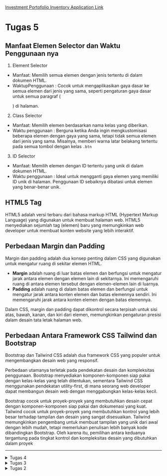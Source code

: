[Investment Portofolio Inventory Application Link](https://investment-portofolio-inventory.adaptable.app)

<h1>Tugas 5</h1>

## Manfaat Elemen Selector dan Waktu Penggunaan nya
1. Element Selector
+ Manfaat: Memilih semua elemen dengan jenis tertentu di dalam dokumen HTML.
+ WaktupPenggunaan : Cocok untuk mengaplikasikan gaya dasar ke semua elemen dari jenis yang sama, seperti pengaturan gaya dasar untuk semua paragraf (<p>) di halaman.

2. Class Selector
+ Manfaat: Memilih elemen berdasarkan nama kelas yang diberikan.
+ Waktu penggunaan : Berguna ketika Anda ingin mengkustomisasi beberapa elemen dengan gaya yang sama, tetapi tidak semua elemen dari jenis yang sama. Misalnya, memberi warna latar belakang tertentu pada semua tombol dengan kelas `.btn`

3. ID Selector
+ Manfaat: Memilih elemen dengan ID tertentu yang unik di dalam dokumen HTML.
+ Waktu penggunaan : Ideal untuk mengganti gaya elemen yang memiliki ID unik di halaman. Penggunaan ID sebaiknya dibatasi untuk elemen yang benar-benar unik.

## HTML5 Tag
HTML5 adalah versi terbaru dari bahasa markup HTML (Hypertext Markup Language) yang digunakan untuk membuat halaman web. HTML5 menyediakan sejumlah tag (elemen) baru yang memungkinkan web developer untuk membuat konten website yang lebih interaktif.

## Perbedaan Margin dan Padding
Margin dan padding adalah dua konsep penting dalam CSS yang digunakan untuk mengatur ruang di sekitar elemen HTML. 
+ **Margin** adalah ruang di luar batas elemen dan berfungsi untuk mengatur jarak antara elemen dengan elemen lain di sekitarnya. Ini memengaruhi ruang di antara elemen tersebut dengan elemen-elemen lain di luarnya. 
+ **Padding** adalah ruang di dalam batas elemen dan berfungsi untuk mengatur jarak antara konten elemen dan batas elemennya sendiri. Ini memengaruhi jarak antara konten elemen dengan batas elemennya. 

Dalam CSS, margin dan padding dapat dikontrol secara terpisah untuk sisi atas, bawah, kanan, dan kiri dari elemen, memungkinkan pengaturan presisi dalam desain tata letak halaman web.

## Perbedaan Antara Framework CSS Tailwind dan Bootstrap
Bootstrap dan Tailwind CSS adalah dua framework CSS yang populer untuk mengembangkan desain web yang responsif. 

Perbedaan utamanya terletak pada pendekatan desain dan kompleksitas penggunaan. Bootstrap menyediakan komponen-komponen siap pakai dengan kelas-kelas yang telah ditentukan, sementara Tailwind CSS menggunakan pendekatan utility-first, di mana seorang web developer dapat membangun desain web dengan menggabungkan kelas-kelas kecil.

Bootstrap cocok untuk proyek-proyek yang membutuhkan desain cepat dengan komponen-komponen siap pakai dan dokumenasi yang kuat. Tailwind cocok untuk proyek-proyek yang membutuhkan kontrol yang lebih besar terhadap tampilan dan desain yang sangat disesuaikan. Tailwind memungkinkan pengembang untuk membuat tampilan yang unik dari awal dengan lebih mudah, tetapi memerlukan penulisan lebih banyak kode dibandingkan Bootstrap. Oleh karena itu, pemilihan antara keduanya tergantung pada tingkat kontrol dan kompleksitas desain yang dibutuhkan dalam proyek 

-----

<details>
<summary>Tugas 4</summary>

# Langkah-langkah

## 1. Membuat Halaman Register
+ Menambahkan beberapa import pada file `views.py` yang ada pada direktori `main`
```
from django.shortcuts import redirect
from django.contrib.auth.forms import UserCreationForm
from django.contrib import messages  
```
+ Tambahkan fungsi `register` seperti dibawah ini
```
def register(request):
    form = UserCreationForm()

    if request.method == "POST":
        form = UserCreationForm(request.POST)
        if form.is_valid():
            form.save()
            messages.success(request, 'Your account has been successfully created!')
            return redirect('main:login')
    context = {'form':form}
    return render(request, 'register.html', context)
```
+ Buatlah file baru dengan nama `register.html` yang ada di dalam direktor `main/templates` dengan code dibawah ini
```
{% extends 'base.html' %}

{% block meta %}
    <title>Register</title>
{% endblock meta %}

{% block content %}  

<div class = "login">
    
    <h1>Register</h1>  

        <form method="POST" >  
            {% csrf_token %}  
            <table>  
                {{ form.as_table }}  
                <tr>  
                    <td></td>
                    <td><input type="submit" name="submit" value="Daftar"/></td>  
                </tr>  
            </table>  
        </form>

    {% if messages %}  
        <ul>   
            {% for message in messages %}  
                <li>{{ message }}</li>  
                {% endfor %}  
        </ul>   
    {% endif %}

</div>  

{% endblock content %}
```
## 2. Membuat Halaman Login
+ Menambahkan import `authenticate` dan `login` pada file `views.py` yang ada pada direktori `main`
```
from django.contrib.auth import authenticate, login 
```
+ Tambahkan fungsi `login_user` seperti dibawah ini
```
def login_user(request):
    if request.method == 'POST':
        username = request.POST.get('username')
        password = request.POST.get('password')
        user = authenticate(request, username=username, password=password)
        if user is not None:
            login(request, user)
            return redirect('main:show_main')
        else:
            messages.info(request, 'Sorry, incorrect username or password. Please try again.')
    context = {}
    return render(request, 'login.html', context)
```
+ Buatlah file baru dengan nama `login.html` yang ada di dalam direktor `main/templates` dengan code dibawah ini
```
{% extends 'base.html' %}

{% block meta %}
    <title>Login</title>
{% endblock meta %}

{% block content %}

<div class = "login">

    <h1>Login</h1>

    <form method="POST" action="">
        {% csrf_token %}
        <table>
            <tr>
                <td>Username: </td>
                <td><input type="text" name="username" placeholder="Username" class="form-control"></td>
            </tr>
                    
            <tr>
                <td>Password: </td>
                <td><input type="password" name="password" placeholder="Password" class="form-control"></td>
            </tr>

            <tr>
                <td></td>
                <td><input class="btn login_btn" type="submit" value="Login"></td>
            </tr>
        </table>
    </form>

    {% if messages %}
        <ul>
            {% for message in messages %}
                <li>{{ message }}</li>
            {% endfor %}
        </ul>
    {% endif %}     
        
    Don't have an account yet? <a href="{% url 'main:register' %}">Register Now</a>

</div>

{% endblock content %}
```
## 3. Tombol Logout
+ Menambahkan import `logout` pada file `views.py` yang ada pada direktori `main`
```
from django.contrib.auth import logout
```
+ Tambahkan fungsi `logout_user` seperti dibawah ini
```
def logout_user(request):
    logout(request)
    return redirect('main:login')
```
+ Tambahkan kode berikut setelah hyperlink tag untuk logout
```
<a href="{% url 'main:logout' %}">
    <button>
        Logout
    </button>
</a>
```
## 4. Modifikasi file `urls.py` dan Restriksi halaman web
+ Tambahkan import berikut pada file `urls.py` yang ada di dalam direktori `main`
```
from main.views import show_main, create_product, show_xml, show_json, show_xml_by_id, show_json_by_id, register, login_user, logout_user
```
+ Tambahkanlah juga beberapa potongan kode berikut pada `urlpatterns`
```
path('register/', register, name='register'),
path('login/', login_user, name='login'),
path('logout/', logout_user, name='logout'),
```
+ Tambahkan restriksi pada halaman main agar sesuai dengan user yang sedang login dengan menambahkan kode dibawah pada file `views.py` yang ada pada direktori `main`
```
from django.contrib.auth.decorators import login_required
```
+ Tambahkan juga kode `@login_required(login_url='/login')` di atas fungsi `show_main`.
```
@login_required(login_url='/login')
def show_main(request):
```
## 5. Menghubungkan model Item dengan User
+ Tambahkan import di bawah ini dalam file `models.py` yang ada di dalam direktori `main`
```
...
from django.contrib.auth.models import User
...
```
+ Tambahkan kode dibawah pada model `Item` yang sudah dibuat
```
class Item(models.Model):
    user = models.ForeignKey(User, on_delete=models.CASCADE)
    ...
```
+ Buka `views.py` pada direktori `main` dan ubah potongan kode pada `create_product` menjadi seperti dibawah ini
```
def create_product(request):
 form = ProductForm(request.POST or None)

 if form.is_valid() and request.method == "POST":
     product = form.save(commit=False)
     product.user = request.user
     product.save()
     return HttpResponseRedirect(reverse('main:show_main'))
 ...
```
+ Pada fungsi `show_main` ubah menjadi seperti dibawah ini
```
def show_main(request):
    products = Product.objects.filter(user=request.user)

    context = {
        ...
        'name': request.user.username,
    ...
    }
```
## 6. Membuat Cookie Informasi Last Login
+ Tambahkan import berikut pada file `views.py` dalam direktori `main`
```
import datetime
from django.http import HttpResponseRedirect
from django.urls import reverse
```
+ Ubah kode di dalam fungsi `login_user` dengan kode berikut
```
...
if user is not None:
    login(request, user)
    response = HttpResponseRedirect(reverse("main:show_main")) 
    response.set_cookie('last_login', str(datetime.datetime.now()))
    return response
...
```
+ Tambahkan kode berikut pada fungsi `show_main` ke dalam variable context.
```
context = {
    ...
    'last_login': request.COOKIES['last_login'],
    ...
}
```
+ Ubah fungsi `logout_user` menjadi potongan berikut.
```
def logout_user(request):
    logout(request)
    response = HttpResponseRedirect(reverse('main:login'))
    response.delete_cookie('last_login')
    return response
```
+ Buka berkas `main.html` dan tambahkan potongan kode berikut di bawah tombol logout.
```
...
<h5>Sesi terakhir login: {{ last_login }}</h5>
...
```
## 7. Bonus: Add Button & Minus Button
+ Tambahkan widget button pada file `main.html`
```
...
<th scope="col" class="text-center"> - Amount </th>
<th scope="col" class="text-center"> + Amount </th>
<th scope="col" class="text-center"> Delete </th>
...
```
+ Tambahkan fungsi `add`
```
def add(request, id):
    a = Item.objects.get(pk=id)
    a.amount += 1
    a.save()
    return redirect('main:show_main')
```
+ Tambahkan fungsi `remove`
```
def remove(request, id):
    data = Item.objects.get(pk=id)
    if(data.amount>0):
        data.amount -= 1
        data.save()
        return HttpResponseRedirect(reverse('main:show_main'))
    data.save()
    return HttpResponseRedirect(reverse('main:show_main'))
```
+ Tambahkan fungsi `remove_all`
```
def remove_all(request, id):
    a = Item.objects.get(pk=id)
    a.delete()
    return redirect('main:show_main')
```
+ Tambahkan path pada file `urls.py`
```
    path('add/<int:id>/', add, name='add'),
    path('remove/<int:id>/', remove, name='remove'),
    path('remove-all/<int:id>/', remove_all, name='remove_all'),
```

## Migrasi
+ Buka terminal baru dan lakukan `python manage.py makemigrations`
+ Jika muncul error saat melakukan migrasi model. Pilih 1 untuk menetapkan default value untuk field user pada semua row yang telah dibuat pada basis data.
+ Ketik angka 1 kembali untuk menetapkan dengan user ID 1
+ Lakukan `python manage.py migrate`

## Membuat 2 akun user dengan 3 dummy data
+ Untuk membuat dua akun pengguna, jalankan server di lokal kemudian klik 'Register Now' dan masukkan username dan password untuk membuat dua akun
```
 Akun 1:
 Username: henry1
 Password: henrysoed

 Akun 2:
 Username: henry2
 Password: henrysoed
```
+ Untuk membuat 3 dummy data, login terlebih dahulu ke akun yang sudah dibuat kemudian tekan tombol Add New Item kemudian isi field name, amount, dan description sebanyak 3 kali.
+ Dokumentasi:
<div style='display: flex;'>
    <img src='doc/henry1.jpg' width=50%>
</div>
<div style='display: flex;'>
    <img src='doc/henry2.jpg' width=50%>
</div>


## Django UserCreationForm
Django UserCreationForm adalah formulir bawaan Django untuk registrasi pengguna, yang mengelola validasi data dan pembuatan akun dengan otomatis.

__Kelebihan:__
+ Tidak perlu menulis lagi dari awal untuk registrasi user baru
+ Terintegrasi dengan sistem otentikasi Django sehingga jika form berhasil tersimpan, maka akan menyimpan ke database
+ Memiliki sistem validasi otomatis sehingga dapat memeriksa apakah data user sudah sesuai dengan aturan, seperti username unik, password mudah ditebak atau tidak, dan lain sebagainya.

__Kekurangan:__
+ Fields bawaan hanya 3 yaitu username, password1, dan password2 sehingga kita tidak dapat menambahkan field tambahan seperti email, nomor telepon, dan informasi lain nya untuk kebutuhkan registrasi.
+ Kustomisasi tampilan terbatas dengan desain bawaan

## Perbedaan antara autentikasi dan otorisasi dalam konteks Django

__Autentikasi__

**Autentikasi** adalah proses verifikasi user yang masuk ke dalam sistem sehingga diperiksa apakah user yang mencoba mengakses data adalah pengguna yang telah terdaftar atau tidak. Autentikasi yang dilakukan dalam Django berupa form.

__Otorisasi__

**Otorisasi** adalah proses menentukan hak akses yang diberikan kepada user setelah melewati tahap autentikasi. Otorisasi dilakukan agar user dapat memiliki akses sesuai dengan peran dan tidak melewati batas izin dari peran mereka.

Jadi kedua aspek **Autentikasi** dan **Otorisasi** penting dalam web development karena

+ Autentikasi memastikan bahwa hanya user yang sah yang dapat mengakses sistem, menjaga privasi dan keamanan data user.
+ Otorisasi memungkinkan pemilik web untuk mengontrol akses user dalam aplikasi, sehingga dapat mengatur siapa yang dapat melakukan tindakan tertentu, seperti mengedit atau menghapus data. Ini membantu menjaga integritas dan keamanan data serta memberikan pengalaman yang sesuai bagi user dengan peran yang berbeda dalam sistem.

## Cookies dalam konteks aplikasi web
Cookies dalam konteks aplikasi web adalah file kecil yang disimpan pada perangkat pengguna saat mengunjungi sebuah situs web, berfungsi untuk menyimpan informasi seperti preferensi pengguna atau data sesi. Ini memungkinkan situs web untuk mengenali pengguna kembali dan menyajikan konten yang sesuai dengan pengaturan atau aktivitas sebelumnya, memfasilitasi fungsionalitas seperti otentikasi pengguna dan personalisasi pengalaman pengguna.

Django menggunakan cookies untuk mengelola data sesi pengguna dengan menghasilkan cookie sesi unik saat pengguna mengakses situs web. Cookie tersebut berisi ID sesi yang memungkinkan Django mengidentifikasi pengguna secara unik. Data sesi pengguna seperti informasi login atau preferensi disimpan dalam penyimpanan sesi Django yang sesuai dengan ID sesi. Setiap permintaan ke situs web akan membawa cookie sesi, yang digunakan oleh Django untuk mengambil dan memanipulasi data sesi. Ini memungkinkan pengembang untuk menyimpan dan mempertahankan informasi penting selama sesi pengguna, seperti keranjang belanja atau status otentikasi, menjadikannya komponen penting dalam pengembangan aplikasi web yang interaktif dan konsisten.

## Keamanan penggunaan Cookies
Penggunaan cookies dalam pengembangan web tidak selalu aman secara default, dan risiko potensial seperti kecurangan cookie, pencurian cookie, pelacakan yang mengancam privasi, session hijacking, dan CSRF dapat muncul jika tidak dikelola dengan baik. Untuk mengurangi risiko ini, pengembang harus menerapkan praktik keamanan terbaik, seperti enkripsi data sensitif dalam cookie, menggunakan cookie secara hati-hati, serta memvalidasi dan mengotorisasi permintaan yang melibatkan cookie. Selain itu, pemantauan dan pembaruan rutin terhadap kebijakan privasi dan keamanan, serta pemahaman yang kuat tentang konsep keamanan web, adalah kunci untuk menjaga data dan privasi pengguna dalam lingkungan web yang semakin kompleks dan berubah.

-----
</details>

<details>
<summary>Tugas 3</summary>

# Langkah-langkah

## Membuat Form

Buatlah file `forms.py` pada direktori main yang akan mengimplementasikan library `django.forms` dengan isi dibawah ini
```python
from django.forms import ModelForm
from main.models import Item

class ItemForm(ModelForm):
    class Meta:
        model = Item
        fields = ["name", "amount", "price", "description"]
```

## Melakukan render form yang dibuat
Buatlah file `create_item.html` dalam folder `templates` yang ada di dalam direktori `main`
```html
{% extends 'base.html' %} 

{% block content %}
<h1>Add New Item</h1>

<form method="POST">
    {% csrf_token %}
    <table>
        {{ form.as_table }}
        <tr>
            <td></td>
            <td>
                <input type="submit" value="Add Item"/>
            </td>
        </tr>
    </table>
</form>

{% endblock %}
```

## Menambahkan fungsi `views` untuk serializer xml dan json
Serializer berguna untuk mengembalikan data dalam bentuk `json` dan `xml`
```python
from django.core import serializers
from main.models import Item

...
def show_xml(request):
    data = Item.objects.all()
    return HttpResponse(serializers.serialize("xml", data), content_type="application/xml")

def show_json(request):
    data = Item.objects.all()
    return HttpResponse(serializers.serialize("json", data), content_type="application/json")
```

## Mengembalikan data berdasarkan ID dalam bentuk xml dan jason

1. Menambahkan function untuk mengembalikan data berdasarkan ID
```python
def show_xml_by_id(request, id):
    data = Item.objects.filter(pk=id)
    return HttpResponse(serializers.serialize("xml", data), content_type="application/xml")

def show_json_by_id(request, id):
    data = Item.objects.filter(pk=id)
    return HttpResponse(serializers.serialize("json", data), content_type="application/json")
```

2. Buka `urls.py`` yang ada pada folder main dan impor fungsi yang sudah dibuat
```python
from main.views import show_main, create_product, show_xml, show_json, show_xml_by_id, show_json_by_id 
```

3. Tambahkan path url ke dalam `urlpatterns`` untuk mengakses fungsi yang sudah diimpor tadi.
```python
...
path('xml/<int:id>/', show_xml_by_id, name='show_xml_by_id'),
path('json/<int:id>/', show_json_by_id, name='show_json_by_id'), 
...
```
## Perbedaan antara form POST dan form Get pada Django
Form **POST** digunakan ketika ingin mengirim data dari halaman web ke server secara rahasia dan aman. Data yang dikirim melalui metode POST tidak terlihat dalam URL, sehingga lebih sesuai untuk mengirim data sensitif seperti kata sandi atau informasi pribadi pengguna. Form POST juga digunakan untuk mengirim data yang akan mengubah status atau mengupdate sumber daya di server, seperti mengisi formulir pendaftaran atau mengirim pesan melalui formulir kontak. Data ini akan diproses oleh server dan dapat digunakan untuk membuat, mengubah, atau menghapus data di database.

Form **GET** digunakan untuk mengambil data dari server dan menampilkan hasilnya kepada pengguna. Data yang dikirim melalui metode GET akan terlihat dalam URL, sehingga pengguna dapat melihatnya langsung. Form GET berguna untuk permintaan pencarian, tautan, atau penggunaan umum lainnya di mana pengguna dapat berinteraksi dengan data melalui URL, seperti melakukan pencarian di situs web atau menyusun tautan yang berisi parameter tertentu. Namun, karena data terbuka dalam URL, form GET tidak cocok untuk mengirim data sensitif dan tidak sebaik form POST dalam hal keamanan.

## Perbedaan utama antara XML, JSON, dan HTML dalam konteks pengiriman data
**XML** (eXtensible Markup Language) adalah format data yang menggunakan tag dan atribut untuk mendefinisikan struktur data hierarkis. Ini sering digunakan dalam pertukaran data antara aplikasi yang berbeda, terutama dalam lingkungan yang heterogen, karena kemampuannya untuk menggambarkan struktur data yang kompleks dan beragam.

**JSON** (JavaScript Object Notation) adalah format ringan yang menyimpan dan mengirim data dalam bentuk objek dan array yang mudah dibaca oleh manusia. JSON sangat populer dalam pengembangan web modern dan aplikasi API karena struktur yang sederhana dan efisien dalam pengiriman data melalui jaringan.

**HTML** (HyperText Markup Language) adalah bahasa markup yang digunakan untuk membuat halaman web dan menampilkan konten dalam bentuk dokumen yang dapat ditampilkan di browser. Ini tidak digunakan untuk pertukaran data langsung antara aplikasi, tetapi untuk merender tampilan dan struktur halaman web untuk pengguna akhir.

## Mengapa JSON sering digunakan dalam pertukaran data antara aplikasi web modern?
JSON sering digunakan dalam pertukaran data antara aplikasi web modern karena formatnya yang ringan, mudah dibaca, dan fleksibel, yang memungkinkan pengembang untuk menyimpan dan mengirim data dengan efisien, terutama dalam konteks aplikasi API. Selain itu, JSON didukung oleh sebagian besar bahasa pemrograman, memudahkan konversi data antara berbagai aplikasi, dan kompatibel dengan JavaScript, yang umum digunakan dalam pengembangan web, sehingga mempermudah pemrosesan data di sisi klien.

# Postman Screenshot
Gambaran response untuk `html`
<div style='display: flex;'>
    <img src='doc/example_Html.jpg' width=50%>
</div>

Gambaran response untuk `/xml` 
<div style='display: flex;'>
    <img src='doc/example_xml.jpg' width=50%>
</div>

Gambaran response untuk `/xml/2`
<div style='display: flex;'>
    <img src='doc/example_xml_1.jpg' width=50%>
</div>

Gambaran response untuk `/json`
<div style='display: flex;'>
    <img src='doc/example_json.jpg' width=50%>
</div>

Gambaran response untuk `/json/2`
<div style='display: flex;'>
    <img src='doc/example_json_1.jpg' width=50%>
</div>

-----

</details>

<details>
<summary>Tugas 2</summary>

# Langkah-langkah

## Menyiapkan Library yang diperlukan
Membuat file 'requirements.txt' dengan isi
```
django
gunicorn
whitenoise
psycopg2-binary
requests
urllib3
```

Lakukan installasi pada terminal dengan:
1. Tanpa Virtual Environment
```sh
pip install -r requirements.txt
```
2. Menggunakan Virtual Environment
```sh
python -m venv venv # membuat virtual env
./venv/Scripts/activate # melakukan aktivasi pada windows
pip install -r requirements.txt
```

## 1. Membuat proyek Django

Buat direktori baru bernama `NAME` dengan menggunakan command `django-admin createproject NAME`.
Direktori ini akan berisi file `manage.py` yang berisi script pyhton yang akan digunakan untuk mengatur proyek dan folder `NAMA` yang berisi setting dan routing dari proyek. 
Untuk menjalankan proyek, gunakan command `python manage.py runserver`

## 2. Membuat aplikasi dengan nama main

Buat applikasi bernama `APPNAME` dengan menggunakan command `python manage.py createapp APPNAME`. Lalu daftarkan applikasi yang telah dibuat kedalam `settings.py` pada folder proyek dengan menambahkan `APPNAME` pada bagian `INSTALLED_APPS` sehingga seperti di bawah ini
```python
INSTALLED_APPS = [
    'django.contrib.admin',
    'django.contrib.auth',
    'django.contrib.contenttypes',
    'django.contrib.sessions',
    'django.contrib.messages',
    'django.contrib.staticfiles',
    'APPNAME'
]
```

## 3. Mengonfigurasi Routing URL
Melakukan koknfigurasi link `APPNAME` dengan menambahkan command `path('aplikasi/', include('main.urls'))` pada `urls.py` yang terletak di direktori proyek sehingga seperti dibawah ini
```python
from django.contrib import admin
from django.urls import path, include
from main.views import show_main

app_name = 'main'

urlpatterns = [
    path('', show_main, name='show_main'),
]

```
Tambahkan rute URL seperti berikut untuk mengarahkan ke tampilan 'main' di dalam variabel 'urlpatterns'.
```python
urlpatterns = [
	path('main/', include('main.urls')),
]
```

## 4. Implementasi Template
Buat direktori 'templates' pada 'APPNAME'dan masukkan html 'main.html' seperti dibawah ini
```html
<head>
<title>Investment Portofolio Inventory</title>  
</head>

<body>
<h5>Name: </h5>
<p>Henry Soedibjo</p>
<h5>Class: </h5>
<p>PBP A</p> 
<h5>Amount: </h5>
<p>100</p> 
<h5>Description </h5>
<p>henrysoed Investment Portofolio Inventory for individu task 2 PBP</p> 
</body>
```
pada `views.py` kita dapat mengembalikan `main.html` dengan cara
```python
from django.shortcuts import render
from django.http import HttpResponse

def main(request):
    return render(request, 'main.html', context)
```

## 5. Membuat model sebagai Database

Model berfungsi sebagai penghubung python dengan database.Pada Tugas 2 PBP ini, saya ingin membuat database yang berisi nama, amount, dan description masing-masing dengan tipe data character, integer, dan text. Oleh karena itu saya melakukan memodifikasi file `models.py` seperti dibawah ini
```python
from django.db import models

class Product(models.Model):
    name = models.CharField(max_length=255)
    amount = models.IntegerField()
    description = models.TextField()
```

## Melakukan deployment ke Adaptable
Pastikan repository proyek sudah berada pada github dan bersifat public. Selanjutnya, pada adaptable, pilih opsi `deploy a new app`. Pilih repository sesuai proyek yang akan dideploy. Kemudian `Python App Template`. Selanjutnya adalah opsi database, sementara bisa menggunakan `PostgreSQL`. Sesuaikan versi python dengan versi lokal, `python --version` pada terminal lokal untuk melihat versi. Dan masukan `python manage.py migrate && gunicorn NAMA_PROYEK.wsgi` pada `Start Command`. Tentukan nama applikasi dan checklist `HTTP Listener on PORT`.

# Bagan Request Client ke Web Applikasi Berbasis Django
![Bagan](doc/bagan_django.png)

1. Seorang pengguna meminta browsernya untuk mengakses situs yang menggunakan Django sebagai basisnya
2. Browser akan mengirimkan permintaan HTTP (HTTP Request) untuk halaman web ke server aplikasi
3. Permintaan ini akan mencapai routing yang diatur dalam file `urls.py`, yang akan mencari pola URL yang sesuai dengan permintaan dari pengguna.
4. Setelah pola URL ditemukan, Django akan menjalankan fungsi yang terkait dalam file `views.py` yang telah terhubung dengan URL tersebut.
5. File `views.py` dapat melakukan berbagai logika dan operasi terhadap basis data yang telah didefinisikan dalam struktur model yang ada dalam file `models.py`.
6. Setelah operasi selesai, `views.py`akan mengirimkan halaman web yang diminta oleh pengguna dalam format HTML, yang tersimpan dalam direktori `templates`.
7. Browser pengguna kemudian akan merender HTML yang diterima sebagai respons (HTTP Response) dari server Django.

# Mengapa menggunakan Virtual Environment
Virtual environment digunakan dalam pengembangan aplikasi web berbasis Django untuk memisahkan dan mengisolasi dependensi proyek yang berbeda, mencegah konflik antarversi Python dan paket, serta memungkinkan manajemen dependensi yang lebih baik. Meskipun mungkin memungkinkan untuk membuat aplikasi Django tanpa virtual environment, penggunaannya sangat disarankan untuk menjaga kebersihan dan portabilitas kode proyek.

# Apa itu MVC, MVT, dan MVVM
1. MVC (Model View Controller) adalah paradigma desain arsitektur yang memisahkan aplikasi menjadi tiga komponen utama yaitu model (data dan logika bisnis), view (tampilan), dan controller (pengontrol aliran data).
2. MVT (Model-View-Template) adalah paradigma desain arsitektur yang merupakan variasi dari MVC yang digunakan dalam kerangka kerja Django, di mana model (data dan logika bisnis) tetap sama, view (tampilan) lebih berfokus pada presentasi data, dan template digunakan untuk memisahkan logika presentasi.
3. MVVM (Model-View-ViewModel) adalah paradigma desain arsitektur yang memisahkan aplikasi menjadi tiga komponen utama yaitu model (data dan logika bisnis), view (tampilan), dan ViewModel (perantara antara Model dan View yang mengelola tampilan data dan logika presentasi).
</details>
